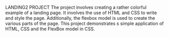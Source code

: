 LANDING2 PROJECT
The project involves creating a rather colorful example of a landing page. It involves the use of HTML and CSS to write and style the page. Additionally, the flexbox model is used to create the various parts of the page.
This project demonstrates s simple application of HTML, CSS and the FlexBox model in CSS.